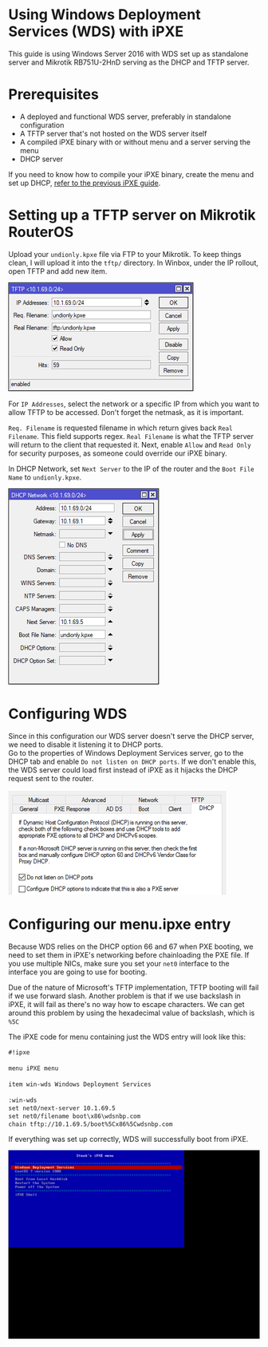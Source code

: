 # Using Windows Deployment Services (WDS) with iPXE

This guide is using Windows Server 2016 with WDS set up as standalone server and Mikrotik RB751U-2HnD serving as the DHCP and TFTP server.


# Prerequisites
* A deployed and functional WDS server, preferably in standalone configuration
* A TFTP server that's not hosted on the WDS server itself
* A compiled iPXE binary with or without menu and a server serving the menu
* DHCP server


If you need to know how to compile your iPXE binary, create the menu and set up DHCP, [refer to the previous iPXE guide](/win-iis-ipxe-linux).  


# Setting up a TFTP server on Mikrotik RouterOS

Upload your `undionly.kpxe` file via FTP to your Mikrotik. To keep things clean, I will upload it into the `tftp/` directory. In Winbox, under the IP rollout, open TFTP and add new item. 

![](/img/winbox_2019-11-10_13-30-55.png)

For `IP Addresses`, select the network or a specific IP from which you want to allow TFTP to be accessed. Don't forget the netmask, as it is important.  

`Req. Filename` is requested filename in which return gives back `Real Filename`. This field supports regex. `Real Filename` is what the TFTP server will return to the client that requested it. Next, enable `Allow` and `Read Only` for security purposes, as someone could override our iPXE binary.  

In DHCP Network, set `Next Server` to the IP of the router and the `Boot File Name` to `undionly.kpxe`.

![](/img/winbox_2019-11-10_10-20-16.png)

# Configuring WDS

Since in this configuration our WDS server doesn't serve the DHCP server, we need to disable it listening it to DHCP ports.  
Go to the properties of Windows Deployment Services server, go to the DHCP tab and enable `Do not listen on DHCP ports`. If we don't enable this, the WDS server could load first instead of iPXE as it hijacks the DHCP request sent to the router.

![](/img/ApplicationFrameHost_2019-11-10_13-43-49.png)


# Configuring our menu.ipxe entry

Because WDS relies on the DHCP option 66 and 67 when PXE booting, we need to set them in iPXE's networking before chainloading the PXE file. If you use multiple NICs, make sure you set your `net0` interface to the interface you are going to use for booting.  

Due of the nature of Microsoft's TFTP implementation, TFTP booting will fail if we use forward slash. Another problem is that if we use backslash in iPXE, it will fail as there's no way how to escape characters. We can get around this problem by using the hexadecimal value of backslash, which is `%5C`

The iPXE code for menu containing just the WDS entry will look like this:

```
#!ipxe

menu iPXE menu

item win-wds Windows Deployment Services

:win-wds
set net0/next-server 10.1.69.5
set net0/filename boot\x86\wdsnbp.com
chain tftp://10.1.69.5/boot%5Cx86%5Cwdsnbp.com
```


If everything was set up correctly, WDS will successfully boot from iPXE.

![](/img/3b35dc.gif)